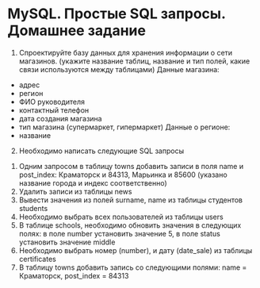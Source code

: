# MySQL. Простые SQL запросы. Домашнее задание

1. Спроектируйте базу данных для хранения информации о сети
магазинов.
(укажите название таблиц, название и тип полей, какие связи
используются между таблицами)
Данные магазина:
- адрес
- регион
- ФИО руководителя
- контактный телефон
- дата создания магазина
- тип магазина (супермаркет, гипермаркет)
Данные о регионе:
- название
2. Необходимо написать следующие SQL запросы
1) Одним запросом в таблицу towns добавить записи в поля name
и post_index:
Краматорск и 84313,
Марьинка и 85600
(указано название города и индекс соответственно)
2) Удалить записи из таблицы news
3) Вывести значения из полей surname, name из таблицы
студентов students
4) Необходимо выбрать всех пользователей из таблицы users
5) В таблице schools, необходимо обновить значения в
следующих полях: в поле number установить значение 5, в поле status
установить значение middle
6) Необходимо выбрать номер (number), и дату (date_sale) из
таблицы certificates
7) В таблицу towns добавить запись со следующими полями:
name = Краматорск, post_index = 84313